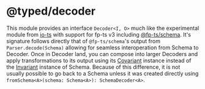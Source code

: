# @typed/decoder

This module provides an interface `Decoder<I, O>` much like the experimental module from [io-ts](https://github.com/gcanti/io-ts) 
with support for fp-ts v3 including [@fp-ts/schema](https://github.com/fp-ts/schema). It's signature follows directly that of 
`@fp-ts/schema`'s output from `Parser.decode(Schema)` allowing for seamless interoperation from Schema to Decoder. Once
in Decoder land, you can compose into larger Decoders and apply transformations to its output using its 
[Covariant](https://fp-ts.github.io/core/modules/typeclass/Covariant.ts.html) instance instead of the 
[Invariant](https://fp-ts.github.io/core/modules/typeclass/Invariant.ts.html) instance of Schema. Because of this 
difference, it is not usually possible to go back to a Schema unless it was created directly using `fromSchema<A>(schema: Schema<A>): SchemaDecoder<A>`.